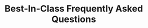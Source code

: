 ---
title: Best-In-Class Frequently Asked Questions
year:
description: This document answers many common questions regarding working with BIC vehicles.
external_url: hallways.cap.gsa.gov/app/#/gateway/best-class-bic/6692/best-in-class-faqs
content_tags: 
type: link
filters: vehicle-solutions it-best-in-class-vehicles for-contracting-officers
---
